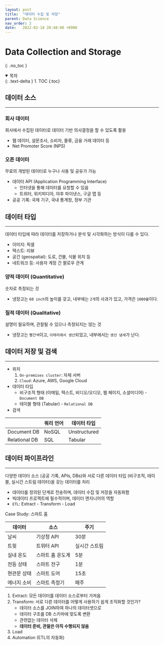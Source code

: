 ```yaml
---
layout: post
title:  "데이터 수집 및 저장"
parent: Data Science
nav_order: 2
date:   2022-02-18 20:48:00 +0900
---
```

# Data Collection and Storage
{: .no_toc }

<details open markdown="block">
  <summary>
    목차
  </summary>
  {: .text-delta }
1. TOC
{:toc}
</details>

## 데이터 소스
---
### 회사 데이터
회사에서 수집된 데이터로 데이터 기반 의사결정을 할 수 있도록 활용
- 웹 데이터, 설문조사, 소비자, 물류, 금융 거래 데이터 등
- Net Promoter Score (NPS)

### 오픈 데이터
무료의 개방된 데이터로 누구나 사용 및 공유가 가능
- 데이터 API (Application Programming Interface)
    - 인터넷을 통해 데이터를 요청할 수 있음
    - 트위터, 위키피디아, 야후 파이낸스, 구글 맵 등
- 공공 기록: 국제 기구, 국내 통계청, 정부 기관

## 데이터 타입
---
데이터 타입에 따라 데이터를 저장하거나 분석 및 시각화하는 방식이 다를 수 있다.
- 이미지: 픽셀
- 텍스트: 리뷰
- 공간 (geospatial): 도로, 건물, 식물 위치 등
- 네트워크 등: 사용자 계정 간 팔로우 관계

### 양적 데이터 (Quantitative)
숫자로 측정되는 것
- 냉장고는 `60 inch`의 높이를 갖고, 내부에는 `2개`의 사과가 있고, 가격은 `1000불`이다.

### 질적 데이터 (Qualitative)
설명이 필요하며, 관찰될 수 있으나 측정되지는 않는 것
- 냉장고는 `빨간색`이고, `이태리에서 생산`되었고, 내부에서는 `생선 냄새`가 난다.

## 데이터 저장 및 검색
---
- 위치
    1. `On-premises cluster`: 자체 서버
    2. `Cloud`: Azure, AWS, Google Cloud
- 데이터 타입
    - 비구조적 형태 (이메일, 텍스트, 비디오/오디오, 웹 페이지, 소셜미디어) - `Document DB`
    - 테이블 형태 (Tabular) - `Relational DB`
- 검색

||쿼리 언어|데이터 타입|
|---|---|---|
|Document DB|NoSQL|Unstructured|
|Relational DB|SQL|Tabular|

## 데이터 파이프라인
---
다양한 데이터 소스 (공공 기록, APIs, DBs)와 서로 다른 데이터 타입 (비구조적, 테이블, 실시간 스트림 데이터)을 갖는 데이터를 처리
- 데이터를 정의된 단계로 전송하며, 데이터 수집 및 저장을 자동화함
- 빅데이터 프로젝트에 필수적이며, 데이터 엔지니어의 역할
- `ETL`: Extract - Transform - Load

Case Study: 스마트 홈

|데이터|소스|주기|
|---|---|---|
|날씨|기상청 API|30분|
|트윗|트위터 API|실시간 스트림|
|실내 온도|스마트 홈 온도계|5분|
|전등 상태|스마트 전구|1분|
|현관문 상태|스마트 도어|15초|
|에너지 소비|스마트 측정기|매주|

1. Extract: 모든 데이터를 데이터 소스로부터 가져옴
2. Transform: 서로 다른 데이터를 어떻게 사용하기 쉽게 조직화할 것인가?
    - 데이터 소스를 JOIN하여 하나의 데이터셋으로
    - 데이터 구조를 DB 스키마에 맞도록 변환
    - 관련없는 데이터 삭제
    - **데이터 준비, 관찰은 아직 수행되지 않음**
3. Load
4. Automation (ETL의 자동화)

